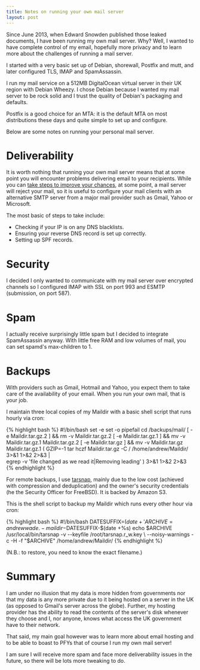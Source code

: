 ```yaml
---
title: Notes on running your own mail server
layout: post
---
```


Since June 2013, when Edward Snowden published those leaked documents,
I have been running my own mail server. Why? Well, I wanted to have
complete control of my email, hopefully more privacy and to learn more
about the challenges of running a mail server.

I started with a very basic set up of Debian, shorewall, Postfix and
mutt, and later configured TLS, IMAP and SpamAssassin.

I run my mail service on a 512MB DigitalOcean virtual server in their
UK region with Debian Wheezy. I chose Debian because I wanted my mail
server to be rock solid and I trust the quality of Debian's packaging
and defaults.

Postfix is a good choice for an MTA: it is the default MTA on most
distributions these days and quite simple to set up and configure.

Below are some notes on running your personal mail server.

# Deliverability #

It is worth nothing that running your own mail server means that at
some point you will encounter problems delivering email to your
recipients. While you can [take steps to improve your chances](http://documentation.mailgun.com/best_practices.html]), at some point, a mail server will reject your mail, so it is useful to
configure your mail clients with an alternative SMTP server from a
major mail provider such as Gmail, Yahoo or Microsoft.

The most basic of steps to take include:

 - Checking if your IP is on any DNS blacklists.
 - Ensuring your reverse DNS record is set up correctly.
 - Setting up SPF records.

# Security

I decided I only wanted to communicate with my mail server over
encrypted channels so I configured IMAP with SSL on port 993 and
ESMTP (submission, on port 587).

# Spam

I actually receive surprisingly little spam but I decided to integrate
SpamAssassin anyway. With little free RAM and low volumes of mail, you
can set spamd's max-children to 1.

# Backups

With providers such as Gmail, Hotmail and Yahoo, you expect them to
take care of the availability of your email. When you run your own
mail, that is your job.

I maintain three local copies of my Maildir with a basic shell script that runs hourly via cron:

{% highlight bash %}
#!/bin/bash
set -e
set -o pipefail
cd /backups/mail/
[ -e Maildir.tar.gz.2 ] && rm -v Maildir.tar.gz.2
[ -e Maildir.tar.gz.1 ] && mv -v Maildir.tar.gz.1 Maildir.tar.gz.2
[ -e Maildir.tar.gz ] && mv -v Maildir.tar.gz Maildir.tar.gz.1
( GZIP=-1 tar hczf Maildir.tar.gz -C / /home/andrew/Maildir/ 3>&1 1>&2 2>&3 | \
 egrep  -v 'file changed as we read it|Removing leading' ) 3>&1 1>&2 2>&3
{% endhighlight %}

For remote backups, I use [tarsnap](http://www.tarsnap.com), mainly
due to the low cost (achieved with compression and deduplication) and
the owner's security credentials (he the Security Officer for
FreeBSD). It is backed by Amazon S3.

This is the shell script to backup my Maildir which runs every other hour via cron:

{% highlight bash %}
#!/bin/bash
DATESUFFIX=$(date +'%Y-%m-%dT%H:%M:%S')
ARCHIVE=andrewwade.-maildir-$DATESUFFIX-$(date +%s)
echo $ARCHIVE
/usr/local/bin/tarsnap -v --keyfile /root/tarsnap.r_w.key \
 --noisy-warnings -c -H -f "$ARCHIVE" /home/andrew/Maildir/
{% endhighlight %}

(N.B.: to restore, you need to know the exact filename.)

# Summary

I am under no illusion that my data is more hidden from governments
nor that my data is any more private due to it being hosted on a
server in the UK (as opposed to Gmail's server across the
globe). Further, my hosting provider has the ability to read the
contents of the server's disk whenever they choose and I, nor anyone,
knows what access the UK government have to their network.

That said, my main goal however was to learn more about email hosting
and to be able to boast to PFYs that of course I run my own mail
server!

I am sure I will receive more spam and face more deliverability issues
in the future, so there will be lots more tweaking to do.